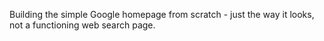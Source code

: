 Building the simple Google homepage from scratch - just the way it looks, not a functioning web search page.
